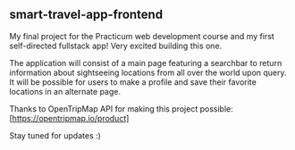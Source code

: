 ## smart-travel-app-frontend

My final project for the Practicum web development course and my first self-directed fullstack app! Very excited building this one.

The application will consist of a main page featuring a searchbar to return information about sightseeing locations from all over the world upon query. It will be possible for users to make a profile and save their favorite locations in an alternate page. 

Thanks to OpenTripMap API for making this project possible: [https://opentripmap.io/product]

Stay tuned for updates :)
